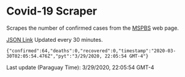 # Covid-19 Scraper

Scrapes the number of confirmed cases from the [MSPBS](https://www.mspbs.gov.py/covid-19.php) web page.

[JSON Link](https://jmayalag.github.io/covid19-scrape/cases.json)
Updated every 30 minutes.
```
{"confirmed":64,"deaths":0,"recovered":0,"timestamp":"2020-03-30T02:05:54.476Z","pyt":"3/29/2020, 22:05:54 GMT-4"}
```
Last update (Paraguay Time): 3/29/2020, 22:05:54 GMT-4